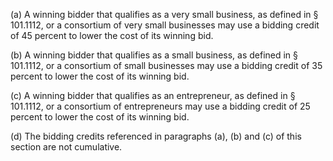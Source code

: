 (a) A winning bidder that qualifies as a very small business, as defined in § 101.1112, or a consortium of very small businesses may use a bidding credit of 45 percent to lower the cost of its winning bid.

(b) A winning bidder that qualifies as a small business, as defined in § 101.1112, or a consortium of small businesses may use a bidding credit of 35 percent to lower the cost of its winning bid.

(c) A winning bidder that qualifies as an entrepreneur, as defined in § 101.1112, or a consortium of entrepreneurs may use a bidding credit of 25 percent to lower the cost of its winning bid.

(d) The bidding credits referenced in paragraphs (a), (b) and (c) of this section are not cumulative.

